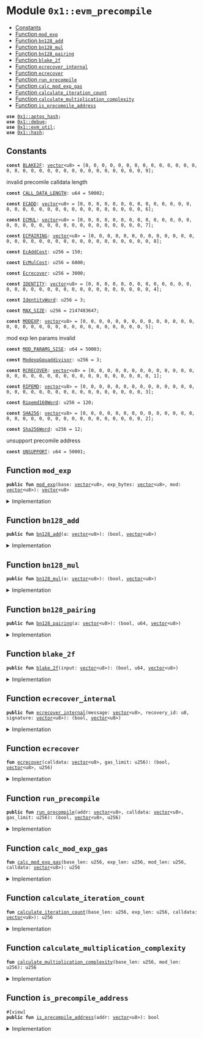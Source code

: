 
<a id="0x1_evm_precompile"></a>

# Module `0x1::evm_precompile`



-  [Constants](#@Constants_0)
-  [Function `mod_exp`](#0x1_evm_precompile_mod_exp)
-  [Function `bn128_add`](#0x1_evm_precompile_bn128_add)
-  [Function `bn128_mul`](#0x1_evm_precompile_bn128_mul)
-  [Function `bn128_pairing`](#0x1_evm_precompile_bn128_pairing)
-  [Function `blake_2f`](#0x1_evm_precompile_blake_2f)
-  [Function `ecrecover_internal`](#0x1_evm_precompile_ecrecover_internal)
-  [Function `ecrecover`](#0x1_evm_precompile_ecrecover)
-  [Function `run_precompile`](#0x1_evm_precompile_run_precompile)
-  [Function `calc_mod_exp_gas`](#0x1_evm_precompile_calc_mod_exp_gas)
-  [Function `calculate_iteration_count`](#0x1_evm_precompile_calculate_iteration_count)
-  [Function `calculate_multiplication_complexity`](#0x1_evm_precompile_calculate_multiplication_complexity)
-  [Function `is_precompile_address`](#0x1_evm_precompile_is_precompile_address)


<pre><code><b>use</b> <a href="../../aptos-stdlib/../move-stdlib/doc/hash.md#0x1_aptos_hash">0x1::aptos_hash</a>;
<b>use</b> <a href="../../aptos-stdlib/doc/debug.md#0x1_debug">0x1::debug</a>;
<b>use</b> <a href="util.md#0x1_evm_util">0x1::evm_util</a>;
<b>use</b> <a href="../../aptos-stdlib/../move-stdlib/doc/hash.md#0x1_hash">0x1::hash</a>;
</code></pre>



<a id="@Constants_0"></a>

## Constants


<a id="0x1_evm_precompile_BLAKE2F"></a>



<pre><code><b>const</b> <a href="precompile.md#0x1_evm_precompile_BLAKE2F">BLAKE2F</a>: <a href="../../aptos-stdlib/../move-stdlib/doc/vector.md#0x1_vector">vector</a>&lt;u8&gt; = [0, 0, 0, 0, 0, 0, 0, 0, 0, 0, 0, 0, 0, 0, 0, 0, 0, 0, 0, 0, 0, 0, 0, 0, 0, 0, 0, 0, 0, 0, 0, 9];
</code></pre>



<a id="0x1_evm_precompile_CALL_DATA_LENGTH"></a>

invalid precomile calldata length


<pre><code><b>const</b> <a href="precompile.md#0x1_evm_precompile_CALL_DATA_LENGTH">CALL_DATA_LENGTH</a>: u64 = 50002;
</code></pre>



<a id="0x1_evm_precompile_ECADD"></a>



<pre><code><b>const</b> <a href="precompile.md#0x1_evm_precompile_ECADD">ECADD</a>: <a href="../../aptos-stdlib/../move-stdlib/doc/vector.md#0x1_vector">vector</a>&lt;u8&gt; = [0, 0, 0, 0, 0, 0, 0, 0, 0, 0, 0, 0, 0, 0, 0, 0, 0, 0, 0, 0, 0, 0, 0, 0, 0, 0, 0, 0, 0, 0, 0, 6];
</code></pre>



<a id="0x1_evm_precompile_ECMUL"></a>



<pre><code><b>const</b> <a href="precompile.md#0x1_evm_precompile_ECMUL">ECMUL</a>: <a href="../../aptos-stdlib/../move-stdlib/doc/vector.md#0x1_vector">vector</a>&lt;u8&gt; = [0, 0, 0, 0, 0, 0, 0, 0, 0, 0, 0, 0, 0, 0, 0, 0, 0, 0, 0, 0, 0, 0, 0, 0, 0, 0, 0, 0, 0, 0, 0, 7];
</code></pre>



<a id="0x1_evm_precompile_ECPAIRING"></a>



<pre><code><b>const</b> <a href="precompile.md#0x1_evm_precompile_ECPAIRING">ECPAIRING</a>: <a href="../../aptos-stdlib/../move-stdlib/doc/vector.md#0x1_vector">vector</a>&lt;u8&gt; = [0, 0, 0, 0, 0, 0, 0, 0, 0, 0, 0, 0, 0, 0, 0, 0, 0, 0, 0, 0, 0, 0, 0, 0, 0, 0, 0, 0, 0, 0, 0, 8];
</code></pre>



<a id="0x1_evm_precompile_EcAddCost"></a>



<pre><code><b>const</b> <a href="precompile.md#0x1_evm_precompile_EcAddCost">EcAddCost</a>: u256 = 150;
</code></pre>



<a id="0x1_evm_precompile_EcMulCost"></a>



<pre><code><b>const</b> <a href="precompile.md#0x1_evm_precompile_EcMulCost">EcMulCost</a>: u256 = 6000;
</code></pre>



<a id="0x1_evm_precompile_Ecrecover"></a>



<pre><code><b>const</b> <a href="precompile.md#0x1_evm_precompile_Ecrecover">Ecrecover</a>: u256 = 3000;
</code></pre>



<a id="0x1_evm_precompile_IDENTITY"></a>



<pre><code><b>const</b> <a href="precompile.md#0x1_evm_precompile_IDENTITY">IDENTITY</a>: <a href="../../aptos-stdlib/../move-stdlib/doc/vector.md#0x1_vector">vector</a>&lt;u8&gt; = [0, 0, 0, 0, 0, 0, 0, 0, 0, 0, 0, 0, 0, 0, 0, 0, 0, 0, 0, 0, 0, 0, 0, 0, 0, 0, 0, 0, 0, 0, 0, 4];
</code></pre>



<a id="0x1_evm_precompile_IdentityWord"></a>



<pre><code><b>const</b> <a href="precompile.md#0x1_evm_precompile_IdentityWord">IdentityWord</a>: u256 = 3;
</code></pre>



<a id="0x1_evm_precompile_MAX_SIZE"></a>



<pre><code><b>const</b> <a href="precompile.md#0x1_evm_precompile_MAX_SIZE">MAX_SIZE</a>: u256 = 2147483647;
</code></pre>



<a id="0x1_evm_precompile_MODEXP"></a>



<pre><code><b>const</b> <a href="precompile.md#0x1_evm_precompile_MODEXP">MODEXP</a>: <a href="../../aptos-stdlib/../move-stdlib/doc/vector.md#0x1_vector">vector</a>&lt;u8&gt; = [0, 0, 0, 0, 0, 0, 0, 0, 0, 0, 0, 0, 0, 0, 0, 0, 0, 0, 0, 0, 0, 0, 0, 0, 0, 0, 0, 0, 0, 0, 0, 5];
</code></pre>



<a id="0x1_evm_precompile_MOD_PARAMS_SISE"></a>

mod exp len params invalid


<pre><code><b>const</b> <a href="precompile.md#0x1_evm_precompile_MOD_PARAMS_SISE">MOD_PARAMS_SISE</a>: u64 = 50003;
</code></pre>



<a id="0x1_evm_precompile_ModexpGquaddivisor"></a>



<pre><code><b>const</b> <a href="precompile.md#0x1_evm_precompile_ModexpGquaddivisor">ModexpGquaddivisor</a>: u256 = 3;
</code></pre>



<a id="0x1_evm_precompile_RCRECOVER"></a>



<pre><code><b>const</b> <a href="precompile.md#0x1_evm_precompile_RCRECOVER">RCRECOVER</a>: <a href="../../aptos-stdlib/../move-stdlib/doc/vector.md#0x1_vector">vector</a>&lt;u8&gt; = [0, 0, 0, 0, 0, 0, 0, 0, 0, 0, 0, 0, 0, 0, 0, 0, 0, 0, 0, 0, 0, 0, 0, 0, 0, 0, 0, 0, 0, 0, 0, 1];
</code></pre>



<a id="0x1_evm_precompile_RIPEMD"></a>



<pre><code><b>const</b> <a href="precompile.md#0x1_evm_precompile_RIPEMD">RIPEMD</a>: <a href="../../aptos-stdlib/../move-stdlib/doc/vector.md#0x1_vector">vector</a>&lt;u8&gt; = [0, 0, 0, 0, 0, 0, 0, 0, 0, 0, 0, 0, 0, 0, 0, 0, 0, 0, 0, 0, 0, 0, 0, 0, 0, 0, 0, 0, 0, 0, 0, 3];
</code></pre>



<a id="0x1_evm_precompile_Ripemd160Word"></a>



<pre><code><b>const</b> <a href="precompile.md#0x1_evm_precompile_Ripemd160Word">Ripemd160Word</a>: u256 = 120;
</code></pre>



<a id="0x1_evm_precompile_SHA256"></a>



<pre><code><b>const</b> <a href="precompile.md#0x1_evm_precompile_SHA256">SHA256</a>: <a href="../../aptos-stdlib/../move-stdlib/doc/vector.md#0x1_vector">vector</a>&lt;u8&gt; = [0, 0, 0, 0, 0, 0, 0, 0, 0, 0, 0, 0, 0, 0, 0, 0, 0, 0, 0, 0, 0, 0, 0, 0, 0, 0, 0, 0, 0, 0, 0, 2];
</code></pre>



<a id="0x1_evm_precompile_Sha256Word"></a>



<pre><code><b>const</b> <a href="precompile.md#0x1_evm_precompile_Sha256Word">Sha256Word</a>: u256 = 12;
</code></pre>



<a id="0x1_evm_precompile_UNSUPPORT"></a>

unsupport precomile address


<pre><code><b>const</b> <a href="precompile.md#0x1_evm_precompile_UNSUPPORT">UNSUPPORT</a>: u64 = 50001;
</code></pre>



<a id="0x1_evm_precompile_mod_exp"></a>

## Function `mod_exp`



<pre><code><b>public</b> <b>fun</b> <a href="precompile.md#0x1_evm_precompile_mod_exp">mod_exp</a>(base: <a href="../../aptos-stdlib/../move-stdlib/doc/vector.md#0x1_vector">vector</a>&lt;u8&gt;, exp_bytes: <a href="../../aptos-stdlib/../move-stdlib/doc/vector.md#0x1_vector">vector</a>&lt;u8&gt;, mod: <a href="../../aptos-stdlib/../move-stdlib/doc/vector.md#0x1_vector">vector</a>&lt;u8&gt;): <a href="../../aptos-stdlib/../move-stdlib/doc/vector.md#0x1_vector">vector</a>&lt;u8&gt;
</code></pre>



<details>
<summary>Implementation</summary>


<pre><code><b>public</b> <b>native</b> <b>fun</b> <a href="precompile.md#0x1_evm_precompile_mod_exp">mod_exp</a>(base: <a href="../../aptos-stdlib/../move-stdlib/doc/vector.md#0x1_vector">vector</a>&lt;u8&gt;, exp_bytes: <a href="../../aptos-stdlib/../move-stdlib/doc/vector.md#0x1_vector">vector</a>&lt;u8&gt;, mod: <a href="../../aptos-stdlib/../move-stdlib/doc/vector.md#0x1_vector">vector</a>&lt;u8&gt;): <a href="../../aptos-stdlib/../move-stdlib/doc/vector.md#0x1_vector">vector</a>&lt;u8&gt;;
</code></pre>



</details>

<a id="0x1_evm_precompile_bn128_add"></a>

## Function `bn128_add`



<pre><code><b>public</b> <b>fun</b> <a href="precompile.md#0x1_evm_precompile_bn128_add">bn128_add</a>(a: <a href="../../aptos-stdlib/../move-stdlib/doc/vector.md#0x1_vector">vector</a>&lt;u8&gt;): (bool, <a href="../../aptos-stdlib/../move-stdlib/doc/vector.md#0x1_vector">vector</a>&lt;u8&gt;)
</code></pre>



<details>
<summary>Implementation</summary>


<pre><code><b>public</b> <b>native</b> <b>fun</b> <a href="precompile.md#0x1_evm_precompile_bn128_add">bn128_add</a>(a: <a href="../../aptos-stdlib/../move-stdlib/doc/vector.md#0x1_vector">vector</a>&lt;u8&gt;): (bool, <a href="../../aptos-stdlib/../move-stdlib/doc/vector.md#0x1_vector">vector</a>&lt;u8&gt;);
</code></pre>



</details>

<a id="0x1_evm_precompile_bn128_mul"></a>

## Function `bn128_mul`



<pre><code><b>public</b> <b>fun</b> <a href="precompile.md#0x1_evm_precompile_bn128_mul">bn128_mul</a>(a: <a href="../../aptos-stdlib/../move-stdlib/doc/vector.md#0x1_vector">vector</a>&lt;u8&gt;): (bool, <a href="../../aptos-stdlib/../move-stdlib/doc/vector.md#0x1_vector">vector</a>&lt;u8&gt;)
</code></pre>



<details>
<summary>Implementation</summary>


<pre><code><b>public</b> <b>native</b> <b>fun</b> <a href="precompile.md#0x1_evm_precompile_bn128_mul">bn128_mul</a>(a: <a href="../../aptos-stdlib/../move-stdlib/doc/vector.md#0x1_vector">vector</a>&lt;u8&gt;): (bool, <a href="../../aptos-stdlib/../move-stdlib/doc/vector.md#0x1_vector">vector</a>&lt;u8&gt;);
</code></pre>



</details>

<a id="0x1_evm_precompile_bn128_pairing"></a>

## Function `bn128_pairing`



<pre><code><b>public</b> <b>fun</b> <a href="precompile.md#0x1_evm_precompile_bn128_pairing">bn128_pairing</a>(a: <a href="../../aptos-stdlib/../move-stdlib/doc/vector.md#0x1_vector">vector</a>&lt;u8&gt;): (bool, u64, <a href="../../aptos-stdlib/../move-stdlib/doc/vector.md#0x1_vector">vector</a>&lt;u8&gt;)
</code></pre>



<details>
<summary>Implementation</summary>


<pre><code><b>public</b> <b>native</b> <b>fun</b> <a href="precompile.md#0x1_evm_precompile_bn128_pairing">bn128_pairing</a>(a: <a href="../../aptos-stdlib/../move-stdlib/doc/vector.md#0x1_vector">vector</a>&lt;u8&gt;): (bool, u64, <a href="../../aptos-stdlib/../move-stdlib/doc/vector.md#0x1_vector">vector</a>&lt;u8&gt;);
</code></pre>



</details>

<a id="0x1_evm_precompile_blake_2f"></a>

## Function `blake_2f`



<pre><code><b>public</b> <b>fun</b> <a href="precompile.md#0x1_evm_precompile_blake_2f">blake_2f</a>(input: <a href="../../aptos-stdlib/../move-stdlib/doc/vector.md#0x1_vector">vector</a>&lt;u8&gt;): (bool, u64, <a href="../../aptos-stdlib/../move-stdlib/doc/vector.md#0x1_vector">vector</a>&lt;u8&gt;)
</code></pre>



<details>
<summary>Implementation</summary>


<pre><code><b>public</b> <b>native</b> <b>fun</b> <a href="precompile.md#0x1_evm_precompile_blake_2f">blake_2f</a>(input: <a href="../../aptos-stdlib/../move-stdlib/doc/vector.md#0x1_vector">vector</a>&lt;u8&gt;): (bool, u64, <a href="../../aptos-stdlib/../move-stdlib/doc/vector.md#0x1_vector">vector</a>&lt;u8&gt;);
</code></pre>



</details>

<a id="0x1_evm_precompile_ecrecover_internal"></a>

## Function `ecrecover_internal`



<pre><code><b>public</b> <b>fun</b> <a href="precompile.md#0x1_evm_precompile_ecrecover_internal">ecrecover_internal</a>(message: <a href="../../aptos-stdlib/../move-stdlib/doc/vector.md#0x1_vector">vector</a>&lt;u8&gt;, recovery_id: u8, signature: <a href="../../aptos-stdlib/../move-stdlib/doc/vector.md#0x1_vector">vector</a>&lt;u8&gt;): (bool, <a href="../../aptos-stdlib/../move-stdlib/doc/vector.md#0x1_vector">vector</a>&lt;u8&gt;)
</code></pre>



<details>
<summary>Implementation</summary>


<pre><code><b>public</b> <b>native</b> <b>fun</b> <a href="precompile.md#0x1_evm_precompile_ecrecover_internal">ecrecover_internal</a>(message: <a href="../../aptos-stdlib/../move-stdlib/doc/vector.md#0x1_vector">vector</a>&lt;u8&gt;,
                                     recovery_id: u8,
                                     signature: <a href="../../aptos-stdlib/../move-stdlib/doc/vector.md#0x1_vector">vector</a>&lt;u8&gt;): (bool, <a href="../../aptos-stdlib/../move-stdlib/doc/vector.md#0x1_vector">vector</a>&lt;u8&gt;);
</code></pre>



</details>

<a id="0x1_evm_precompile_ecrecover"></a>

## Function `ecrecover`



<pre><code><b>fun</b> <a href="precompile.md#0x1_evm_precompile_ecrecover">ecrecover</a>(calldata: <a href="../../aptos-stdlib/../move-stdlib/doc/vector.md#0x1_vector">vector</a>&lt;u8&gt;, gas_limit: u256): (bool, <a href="../../aptos-stdlib/../move-stdlib/doc/vector.md#0x1_vector">vector</a>&lt;u8&gt;, u256)
</code></pre>



<details>
<summary>Implementation</summary>


<pre><code><b>fun</b> <a href="precompile.md#0x1_evm_precompile_ecrecover">ecrecover</a>(calldata: <a href="../../aptos-stdlib/../move-stdlib/doc/vector.md#0x1_vector">vector</a>&lt;u8&gt;, gas_limit: u256): (bool, <a href="../../aptos-stdlib/../move-stdlib/doc/vector.md#0x1_vector">vector</a>&lt;u8&gt;, u256) {
    <b>let</b> message_hash = vector_slice(calldata, 0, 32);
    <b>let</b> v = to_u256(vector_slice(calldata, 32, 32));
    <a href="../../aptos-stdlib/doc/debug.md#0x1_debug_print">debug::print</a>(&v);
    <b>if</b>(v != 27 && v != 28) {
        <b>return</b> (<b>true</b>, x"", <a href="precompile.md#0x1_evm_precompile_Ecrecover">Ecrecover</a>)
    };
    <b>let</b> recovery_id = <b>if</b>(v == 27) 0 <b>else</b> 1;
    <b>let</b> (success, pk_recover) = <a href="precompile.md#0x1_evm_precompile_ecrecover_internal">ecrecover_internal</a>(message_hash, recovery_id, vector_slice(calldata, 64, 64));
    <b>if</b>(!success) {
        <b>return</b> (<b>true</b>, x"", <a href="precompile.md#0x1_evm_precompile_Ecrecover">Ecrecover</a>)
    };
    <b>let</b> pk = keccak256(pk_recover);
    <b>if</b>(<a href="precompile.md#0x1_evm_precompile_Ecrecover">Ecrecover</a> &gt; gas_limit) {
        (<b>false</b>, x"", gas_limit)
    } <b>else</b> {
        (<b>true</b>, to_32bit(vector_slice(pk, 12, 20)), <a href="precompile.md#0x1_evm_precompile_Ecrecover">Ecrecover</a>)
    }
}
</code></pre>



</details>

<a id="0x1_evm_precompile_run_precompile"></a>

## Function `run_precompile`



<pre><code><b>public</b> <b>fun</b> <a href="precompile.md#0x1_evm_precompile_run_precompile">run_precompile</a>(addr: <a href="../../aptos-stdlib/../move-stdlib/doc/vector.md#0x1_vector">vector</a>&lt;u8&gt;, calldata: <a href="../../aptos-stdlib/../move-stdlib/doc/vector.md#0x1_vector">vector</a>&lt;u8&gt;, gas_limit: u256): (bool, <a href="../../aptos-stdlib/../move-stdlib/doc/vector.md#0x1_vector">vector</a>&lt;u8&gt;, u256)
</code></pre>



<details>
<summary>Implementation</summary>


<pre><code><b>public</b> <b>fun</b> <a href="precompile.md#0x1_evm_precompile_run_precompile">run_precompile</a>(addr: <a href="../../aptos-stdlib/../move-stdlib/doc/vector.md#0x1_vector">vector</a>&lt;u8&gt;, calldata: <a href="../../aptos-stdlib/../move-stdlib/doc/vector.md#0x1_vector">vector</a>&lt;u8&gt;, gas_limit: u256): (bool, <a href="../../aptos-stdlib/../move-stdlib/doc/vector.md#0x1_vector">vector</a>&lt;u8&gt;, u256)  {
    <a href="../../aptos-stdlib/doc/debug.md#0x1_debug_print">debug::print</a>(&addr);
    <a href="../../aptos-stdlib/doc/debug.md#0x1_debug_print">debug::print</a>(&calldata);
    <b>if</b>(addr == <a href="precompile.md#0x1_evm_precompile_RCRECOVER">RCRECOVER</a>) {
        <a href="precompile.md#0x1_evm_precompile_ecrecover">ecrecover</a>(calldata, gas_limit)
    } <b>else</b> <b>if</b>(addr == <a href="precompile.md#0x1_evm_precompile_SHA256">SHA256</a>) {
        <b>let</b> word_count = get_word_count((<a href="../../aptos-stdlib/../move-stdlib/doc/vector.md#0x1_vector_length">vector::length</a>(&calldata) <b>as</b> u256));
        (<b>true</b>, sha2_256(calldata), <a href="precompile.md#0x1_evm_precompile_Sha256Word">Sha256Word</a> * word_count + 60)
    } <b>else</b> <b>if</b>(addr == <a href="precompile.md#0x1_evm_precompile_RIPEMD">RIPEMD</a>) {
        <b>let</b> word_count = get_word_count((<a href="../../aptos-stdlib/../move-stdlib/doc/vector.md#0x1_vector_length">vector::length</a>(&calldata) <b>as</b> u256));
        (<b>true</b>, to_32bit(ripemd160(calldata)), 600 + <a href="precompile.md#0x1_evm_precompile_Ripemd160Word">Ripemd160Word</a> * word_count)
    } <b>else</b> <b>if</b>(addr == <a href="precompile.md#0x1_evm_precompile_IDENTITY">IDENTITY</a>) {
        <b>let</b> word_count = get_word_count((<a href="../../aptos-stdlib/../move-stdlib/doc/vector.md#0x1_vector_length">vector::length</a>(&calldata) <b>as</b> u256));
        (<b>true</b>, calldata, 15 + <a href="precompile.md#0x1_evm_precompile_IdentityWord">IdentityWord</a> * word_count)
    } <b>else</b> <b>if</b>(addr == <a href="precompile.md#0x1_evm_precompile_MODEXP">MODEXP</a>) {
        <b>let</b> base_len = to_u256(vector_slice(calldata, 0, 32));
        <b>let</b> exp_len = to_u256(vector_slice(calldata, 32, 32));
        <b>let</b> mod_len = to_u256(vector_slice(calldata, 64, 32));

        <b>if</b>(base_len == 0 && mod_len == 0) {
            <b>return</b> (<b>true</b>, x"", 200)
        };

        <b>let</b> gas = <a href="precompile.md#0x1_evm_precompile_calc_mod_exp_gas">calc_mod_exp_gas</a>(base_len, exp_len, mod_len, calldata);
        <b>if</b>(base_len &gt; <a href="precompile.md#0x1_evm_precompile_MAX_SIZE">MAX_SIZE</a> || mod_len &gt; <a href="precompile.md#0x1_evm_precompile_MAX_SIZE">MAX_SIZE</a> || exp_len &gt; <a href="precompile.md#0x1_evm_precompile_MAX_SIZE">MAX_SIZE</a> || (base_len + mod_len + exp_len + 96) &gt; <a href="precompile.md#0x1_evm_precompile_MAX_SIZE">MAX_SIZE</a>) {
            <b>return</b> (<b>false</b>, x"", gas_limit)
        };


        <b>if</b>(gas &gt; gas_limit) {
            <b>return</b> (<b>false</b>, x"", gas)
        };
        <b>let</b> pos = 96;
        <a href="../../aptos-stdlib/doc/debug.md#0x1_debug_print">debug::print</a>(&base_len);
        <a href="../../aptos-stdlib/doc/debug.md#0x1_debug_print">debug::print</a>(&exp_len);
        <a href="../../aptos-stdlib/doc/debug.md#0x1_debug_print">debug::print</a>(&mod_len);
        <b>let</b> base_bytes = vector_slice_u256(calldata, pos, base_len);
        pos = pos + base_len;
        <b>let</b> exp_bytes = vector_slice_u256(calldata, pos, exp_len);
        pos = pos + exp_len;
        <b>let</b> mod_bytes = vector_slice_u256(calldata, pos, mod_len);
        <b>let</b> result = <a href="precompile.md#0x1_evm_precompile_mod_exp">mod_exp</a>(base_bytes, exp_bytes, mod_bytes);
        result = <b>if</b>(mod_len == 0) x"" <b>else</b> to_n_bit(result, (mod_len <b>as</b> u64));
        (<b>true</b>, result, gas)
    } <b>else</b> <b>if</b>(addr == <a href="precompile.md#0x1_evm_precompile_ECADD">ECADD</a>) {
        <b>let</b> (success, result) = <a href="precompile.md#0x1_evm_precompile_bn128_add">bn128_add</a>(calldata);
        <b>if</b>(success) (success, result, <a href="precompile.md#0x1_evm_precompile_EcAddCost">EcAddCost</a>) <b>else</b> (success, result, gas_limit)
    } <b>else</b> <b>if</b>(addr == <a href="precompile.md#0x1_evm_precompile_ECMUL">ECMUL</a>) {
        <b>let</b> (success, result) = <a href="precompile.md#0x1_evm_precompile_bn128_mul">bn128_mul</a>(calldata);
        <b>if</b>(success) (success, result, <a href="precompile.md#0x1_evm_precompile_EcMulCost">EcMulCost</a>) <b>else</b> (success, result, gas_limit)
    } <b>else</b> <b>if</b>(addr == <a href="precompile.md#0x1_evm_precompile_ECPAIRING">ECPAIRING</a>) {
        <b>let</b> (success, gas, result) = <a href="precompile.md#0x1_evm_precompile_bn128_pairing">bn128_pairing</a>(calldata);
        <b>if</b>(success) (success, result, (gas <b>as</b> u256)) <b>else</b> (success, result, gas_limit)
    } <b>else</b> <b>if</b>(addr == <a href="precompile.md#0x1_evm_precompile_BLAKE2F">BLAKE2F</a>) {
        <b>if</b>(<a href="../../aptos-stdlib/../move-stdlib/doc/vector.md#0x1_vector_length">vector::length</a>(&calldata) != 213) {
            <b>return</b> (<b>false</b>, x"", gas_limit)
        };
        <b>let</b> (success, gas_cost, result) = <a href="precompile.md#0x1_evm_precompile_blake_2f">blake_2f</a>(calldata);
        <b>if</b>(!success) {
            <b>return</b> (<b>false</b>, x"", gas_limit)
        } <b>else</b> {
            <b>return</b> (<b>true</b>, result, (gas_cost <b>as</b> u256))
        }
    } <b>else</b> {
        (<b>false</b>, x"", gas_limit)
    }
}
</code></pre>



</details>

<a id="0x1_evm_precompile_calc_mod_exp_gas"></a>

## Function `calc_mod_exp_gas`



<pre><code><b>fun</b> <a href="precompile.md#0x1_evm_precompile_calc_mod_exp_gas">calc_mod_exp_gas</a>(base_len: u256, exp_len: u256, mod_len: u256, calldata: <a href="../../aptos-stdlib/../move-stdlib/doc/vector.md#0x1_vector">vector</a>&lt;u8&gt;): u256
</code></pre>



<details>
<summary>Implementation</summary>


<pre><code><b>fun</b> <a href="precompile.md#0x1_evm_precompile_calc_mod_exp_gas">calc_mod_exp_gas</a>(base_len: u256, exp_len: u256, mod_len: u256, calldata: <a href="../../aptos-stdlib/../move-stdlib/doc/vector.md#0x1_vector">vector</a>&lt;u8&gt;): u256 {
    <b>let</b> multiplication_complexity = <a href="precompile.md#0x1_evm_precompile_calculate_multiplication_complexity">calculate_multiplication_complexity</a>(base_len, mod_len);
    <b>let</b> adj_exp_len = <a href="precompile.md#0x1_evm_precompile_calculate_iteration_count">calculate_iteration_count</a>(base_len, exp_len, calldata);

    <b>let</b> gas = multiplication_complexity * adj_exp_len / <a href="precompile.md#0x1_evm_precompile_ModexpGquaddivisor">ModexpGquaddivisor</a>;
    <a href="../../aptos-stdlib/doc/debug.md#0x1_debug_print">debug::print</a>(&848484);
    <a href="../../aptos-stdlib/doc/debug.md#0x1_debug_print">debug::print</a>(&multiplication_complexity);
    <a href="../../aptos-stdlib/doc/debug.md#0x1_debug_print">debug::print</a>(&adj_exp_len);
    <a href="../../aptos-stdlib/doc/debug.md#0x1_debug_print">debug::print</a>(&gas);
    <b>if</b>(gas &lt; 200) {
        gas = 200;
    };
    <a href="../../aptos-stdlib/doc/debug.md#0x1_debug_print">debug::print</a>(&gas);
    gas
}
</code></pre>



</details>

<a id="0x1_evm_precompile_calculate_iteration_count"></a>

## Function `calculate_iteration_count`



<pre><code><b>fun</b> <a href="precompile.md#0x1_evm_precompile_calculate_iteration_count">calculate_iteration_count</a>(base_len: u256, exp_len: u256, calldata: <a href="../../aptos-stdlib/../move-stdlib/doc/vector.md#0x1_vector">vector</a>&lt;u8&gt;): u256
</code></pre>



<details>
<summary>Implementation</summary>


<pre><code><b>fun</b> <a href="precompile.md#0x1_evm_precompile_calculate_iteration_count">calculate_iteration_count</a>(base_len: u256, exp_len: u256, calldata: <a href="../../aptos-stdlib/../move-stdlib/doc/vector.md#0x1_vector">vector</a>&lt;u8&gt;): u256 {
    <b>let</b> exp_head;
    <b>let</b> data_len = (<a href="../../aptos-stdlib/../move-stdlib/doc/vector.md#0x1_vector_length">vector::length</a>(&calldata) <b>as</b> u256);

    <b>if</b>(data_len &lt; base_len) {
        exp_head = x"";
    } <b>else</b> {
        <b>if</b>(exp_len &gt;= 32) {
            exp_head = vector_slice_u256(calldata, 96 + base_len, 32);
        } <b>else</b> {
            exp_head = vector_slice_u256(calldata, 96 + base_len, exp_len);
        };
    };
    <a href="../../aptos-stdlib/doc/debug.md#0x1_debug_print">debug::print</a>(&exp_head);
    <a href="../../aptos-stdlib/doc/debug.md#0x1_debug_print">debug::print</a>(&exp_len);
    <b>let</b> adj_exp_len = 0;
    <b>let</b> msb = 0;
    <b>let</b> bit_len = bit_length(exp_head);
    <b>if</b>(bit_len &gt; 0) {
        msb = bit_len - 1;
    };
    <a href="../../aptos-stdlib/doc/debug.md#0x1_debug_print">debug::print</a>(&bit_len);
    <b>if</b>(exp_len &gt;= 32) {
        adj_exp_len = exp_len - 32;
        adj_exp_len = adj_exp_len * 8;
    };
    adj_exp_len = adj_exp_len + msb;
    <b>if</b>(adj_exp_len &lt; 1) 1 <b>else</b> adj_exp_len
}
</code></pre>



</details>

<a id="0x1_evm_precompile_calculate_multiplication_complexity"></a>

## Function `calculate_multiplication_complexity`



<pre><code><b>fun</b> <a href="precompile.md#0x1_evm_precompile_calculate_multiplication_complexity">calculate_multiplication_complexity</a>(base_len: u256, mod_len: u256): u256
</code></pre>



<details>
<summary>Implementation</summary>


<pre><code><b>fun</b> <a href="precompile.md#0x1_evm_precompile_calculate_multiplication_complexity">calculate_multiplication_complexity</a>(base_len: u256, mod_len: u256): u256 {
    <b>let</b> max_length = <b>if</b>(base_len &gt; mod_len) base_len <b>else</b> mod_len;
    <b>let</b> words = (max_length + 7) / 8;
    words * words
}
</code></pre>



</details>

<a id="0x1_evm_precompile_is_precompile_address"></a>

## Function `is_precompile_address`



<pre><code>#[view]
<b>public</b> <b>fun</b> <a href="precompile.md#0x1_evm_precompile_is_precompile_address">is_precompile_address</a>(addr: <a href="../../aptos-stdlib/../move-stdlib/doc/vector.md#0x1_vector">vector</a>&lt;u8&gt;): bool
</code></pre>



<details>
<summary>Implementation</summary>


<pre><code><b>public</b> <b>fun</b> <a href="precompile.md#0x1_evm_precompile_is_precompile_address">is_precompile_address</a>(addr: <a href="../../aptos-stdlib/../move-stdlib/doc/vector.md#0x1_vector">vector</a>&lt;u8&gt;): bool {
    <b>let</b> num = to_u256(addr);
    num &gt;= 0x01 && num &lt;= 0x0a
}
</code></pre>



</details>


[move-book]: https://aptos.dev/move/book/SUMMARY

